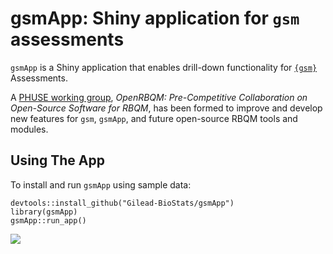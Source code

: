 # gsmApp: Shiny application for `gsm` assessments

`gsmApp` is a Shiny application that enables drill-down functionality for [`{gsm}`](https://github.com/Gilead-BioStats/gsm) Assessments.


A [PHUSE working group](https://advance.phuse.global/display/WEL/OpenRBQM%3A+Pre-Competitive+Collaboration+on+Open-Source+Software+for+RBQM), *OpenRBQM: Pre-Competitive Collaboration on Open-Source Software for RBQM*, has been formed to improve and develop new features for `gsm`, `gsmApp`, and future open-source RBQM tools and modules.

## Using The App

To install and run `gsmApp` using sample data:

```
devtools::install_github("Gilead-BioStats/gsmApp")
library(gsmApp)
gsmApp::run_app()
```

![](https://github.com/Gilead-BioStats/gsmApp/blob/fix-91/inst/resources/gsmApp.gif)
